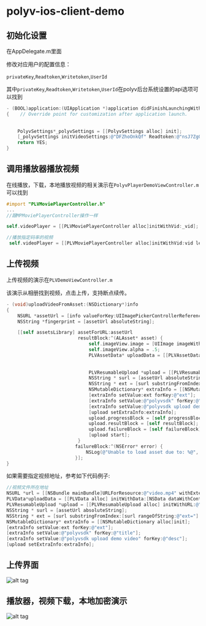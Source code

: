 polyv-ios-client-demo
=====================

初始化设置
--

在AppDelegate.m里面

修改对应用户的配置信息：

`privateKey`,`Readtoken`,`Writetoken`,`UserId`

其中`privateKey`,`Readtoken`,`Writetoken`,`UserId`在polyv后台系统设置的api选项可以找到



```objective-c
- (BOOL)application:(UIApplication *)application didFinishLaunchingWithOptions:(NSDictionary *)launchOptions
{    // Override point for customization after application launch.
    
    
    PolyvSettings*_polyvSettings = [[PolyvSettings alloc] init];
    [_polyvSettings initVideoSettings:@"DFZhoOnkQf" Readtoken:@"nsJ7ZgQMN0-QsVkscukWt-qLfodxoDFm" Writetoken:@"Y07Q4yopIVXN83n-MPoIlirBKmrMPJu0" UserId:@"sl8da4jjbx"];
    return YES;
}

```

调用播放器播放视频 
--
在线播放，下载，本地播放视频的相关演示在`PolyvPlayerDemoViewController.m`可以找到


```objective-c
#import "PLVMoviePlayerController.h"
...
//跟MPMoviePlayerController操作一样 

self.videoPlayer = [[PLVMoviePlayerController alloc]initWithVid:_vid];

//播放指定码率的视频
 self.videoPlayer = [[PLVMoviePlayerController alloc]initWithVid:vid level:1];


```


上传视频
--

上传视频的演示在`PLVDemoViewController.m`

该演示从相册找到视频，点击上传，支持断点续传。
```objective-c
- (void)uploadVideoFromAsset:(NSDictionary*)info
{
    NSURL *assetUrl = [info valueForKey:UIImagePickerControllerReferenceURL];
    NSString *fingerprint = [assetUrl absoluteString];

    [[self assetsLibrary] assetForURL:assetUrl
                          resultBlock:^(ALAsset* asset) {
                              self.imageView.image = [UIImage imageWithCGImage:[asset thumbnail]];
                              self.imageView.alpha = .5;
                              PLVAssetData* uploadData = [[PLVAssetData alloc] initWithAsset:asset];
                             
                              
                              PLVResumableUpload *upload = [[PLVResumableUpload alloc] initWithURL:[self endpoint] data:uploadData fingerprint:fingerprint];
                              NSString * surl = [assetUrl absoluteString];
                              NSString * ext = [surl substringFromIndex:[surl rangeOfString:@"ext="].location + 4];
                              NSMutableDictionary* extraInfo = [[NSMutableDictionary alloc]init];
                              [extraInfo setValue:ext forKey:@"ext"];
                              [extraInfo setValue:@"polyvsdk" forKey:@"title"];
                              [extraInfo setValue:@"polyvsdk upload demo video" forKey:@"desc"];
                              [upload setExtraInfo:extraInfo];
                              upload.progressBlock = [self progressBlock];
                              upload.resultBlock = [self resultBlock];
                              upload.failureBlock = [self failureBlock];
                              [upload start];
                          }
                         failureBlock:^(NSError* error) {
                             NSLog(@"Unable to load asset due to: %@", error);
                         }];
}

```


如果需要指定视频地址，参考如下代码例子:
```objective-c
//视频文件所在地址
NSURL *url = [[NSBundle mainBundle]URLForResource:@"video.mp4" withExtension:nil]
PLVData*uploadData = [[PLVData alloc] initWithData:[NSData dataWithContentsOfURL:url]];
PLVResumableUpload *upload = [[PLVResumableUpload alloc] initWithURL:@"http://v.polyv.net:1080/files/" data:uploadData fingerprint:[url absoluteString]];
NSString * surl = [assetUrl absoluteString];
NSString * ext = [surl substringFromIndex:[surl rangeOfString:@"ext="].location + 4];
NSMutableDictionary* extraInfo = [[NSMutableDictionary alloc]init];
[extraInfo setValue:ext forKey:@"ext"];
[extraInfo setValue:@"polyvsdk" forKey:@"title"];
[extraInfo setValue:@"polyvsdk upload demo video" forKey:@"desc"];
[upload setExtraInfo:extraInfo];

```




上传界面
--

![alt tag](https://cloud.githubusercontent.com/assets/3022663/3977402/5104140a-2838-11e4-8a68-93ac90772790.jpg)


播放器，视频下载，本地加密演示
--

![alt tag](https://cloud.githubusercontent.com/assets/3022663/3977407/5b9bcd72-2838-11e4-8a76-b97cc7d2451e.jpg)
